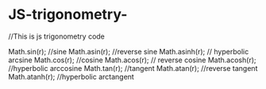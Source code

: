 # JS-trigonometry-
//This is js trigonometry code

Math.sin(r); //sine
Math.asin(r); //reverse sine
Math.asinh(r); // hyperbolic arcsine 
Math.cos(r); //cosine
Math.acos(r); // reverse cosine
Math.acosh(r); //hyperbolic arccosine
Math.tan(r); //tangent
Math.atan(r); //reverse tangent
Math.atanh(r); //hyperbolic arctangent
